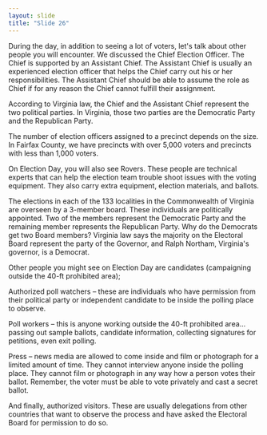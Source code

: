 ```yaml
---
layout: slide
title: "Slide 26"
---
```


During the day, in addition to seeing a lot of voters, let's talk about other people you will encounter. We discussed the Chief Election Officer. The Chief is supported by an Assistant Chief. The Assistant Chief is usually an experienced election officer that helps the Chief carry out his or her responsibilities. The Assistant Chief should be able to assume the role as Chief if for any reason the Chief cannot fulfill their assignment.

According to Virginia law, the Chief and the Assistant Chief represent the two political parties. In Virginia, those two parties are the Democratic Party and the Republican Party.

The number of election officers assigned to a precinct depends on the size. In Fairfax County, we have precincts with over 5,000 voters and precincts with less than 1,000 voters.

On Election Day, you will also see Rovers. These people are technical experts that can help the election team trouble shoot issues with the voting equipment. They also carry extra equipment, election materials, and ballots.

The elections in each of the 133 localities in the Commonwealth of Virginia are overseen by a 3-member board. These individuals are politically appointed. Two of the members represent the Democratic Party and the remaining member represents the Republican Party. Why do the Democrats get two Board members? Virginia law says the majority on the Electoral Board represent the party of the Governor, and Ralph Northam, Virginia's governor, is a Democrat.

Other people you might see on Election Day are candidates (campaigning outside the 40-ft prohibited area);

Authorized poll watchers – these are individuals who have permission from their political party or independent candidate to be inside the polling place to observe.

Poll workers – this is anyone working outside the 40-ft prohibited area…passing out sample ballots, candidate information, collecting signatures for petitions, even exit polling.

Press – news media are allowed to come inside and film or photograph for a limited amount of time. They cannot interview anyone inside the polling place. They cannot film or photograph in any way how a person votes their ballot. Remember, the voter must be able to vote privately and cast a secret ballot.

And finally, authorized visitors. These are usually delegations from other countries that want to observe the process and have asked the Electoral Board for permission to do so.

